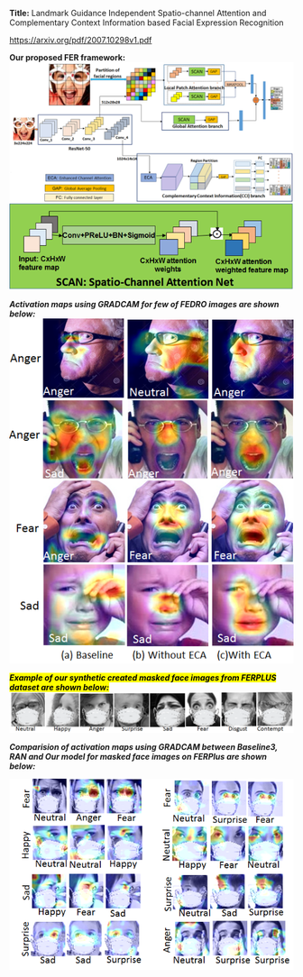 <strong>Title:</strong> Landmark Guidance Independent Spatio-channel Attention and Complementary Context Information based Facial Expression Recognition

https://arxiv.org/pdf/2007.10298v1.pdf

<strong> Our proposed FER framework:<strong>
![Proposed framework](images/graphicalabstract03.png)
![SCAN](images/SCAN.png)

<em> Activation maps using GRADCAM for few of FEDRO images are shown below:<em>
![Activation maps of images from FEDRO dataset](images/figure_grad_cam_06.png)

<mark>Example of our synthetic created masked face images from FERPLUS dataset are shown below:</mark>
![Example Masked face images rom FERPLUS dataset](images/figure_masked_faces_07.png)


<em>Comparision of activation maps using GRADCAM between Baseline3, RAN and Our model for masked face images on FERPlus are shown below:<em>
  
![Activation maps of images from masked dataset](images/masked_activation_baseline_ran_ours.png)




